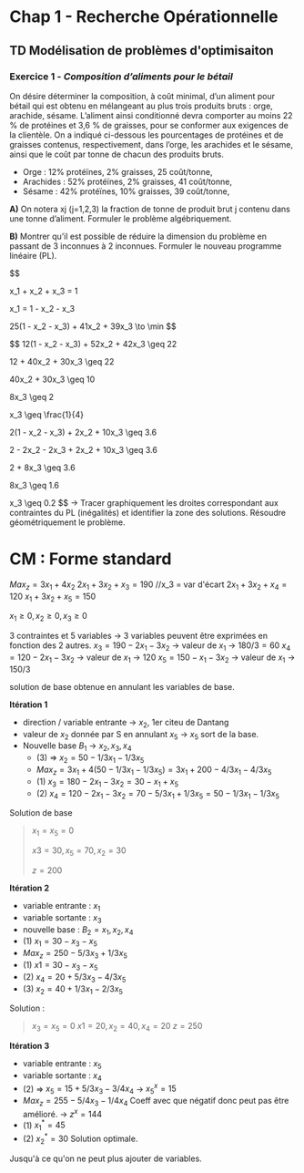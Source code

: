 # Chap 1 - Recherche Opérationnelle

## TD Modélisation de problèmes d'optimisaiton

### Exercice 1 - *Composition d’aliments pour le bétail*

On désire déterminer la composition, à coût minimal, d’un aliment pour bétail qui est obtenu en mélangeant au
plus trois produits bruts : orge, arachide, sésame.
L’aliment ainsi conditionné devra comporter au moins 22 % de protéines et 3,6 % de graisses, pour se conformer aux exigences de la clientèle. On a indiqué ci-dessous les pourcentages de protéines et de graisses contenus, respectivement, dans l’orge, les arachides et le sésame, ainsi que le coût par tonne de chacun des produits bruts.
- Orge : 12% protéïnes, 2% graisses, 25 coût/tonne,
- Arachides : 52% protéïnes, 2% graisses, 41 coût/tonne,
- Sésame : 42% protéïnes, 10% graisses, 39 coût/tonne,


**A)** On notera xj (j=1,2,3) la fraction de tonne de produit brut j contenu dans une tonne d’aliment. Formuler
le problème algébriquement.



**B)** Montrer qu’il est possible de réduire la dimension du problème en passant de 3 inconnues à 2 inconnues.
Formuler le nouveau programme linéaire (PL).

$$

   x_1 + x_2 + x_3 = 1

   x_1 = 1 - x_2 - x_3

   25(1 - x_2 - x_3) + 41x_2 + 39x_3 \to \min
$$

$$
   12(1 - x_2 - x_3) + 52x_2 + 42x_3 \geq 22

   12 + 40x_2 + 30x_3 \geq 22

   40x_2 + 30x_3 \geq 10

   8x_3 \geq 2

   x_3 \geq \frac{1}{4}

$$
$$
   2(1 - x_2 - x_3) + 2x_2 + 10x_3 \geq 3.6

   2 - 2x_2 - 2x_3 + 2x_2 + 10x_3 \geq 3.6

   2 + 8x_3 \geq 3.6

   8x_3 \geq 1.6

   x_3 \geq 0.2
$$
→ Tracer graphiquement les droites correspondant aux contraintes du PL (inégalités) et identifier la zone des
solutions. Résoudre géométriquement le problème.

# CM : Forme standard

$Max_z = 3x_1 + 4x_2$
$2x_1 + 3x_2 + x_3 = 190$ //x_3 = var d'écart
$2x_1 + 3x_2 + x_4 = 120$
$x_1 + 3x_2 + x_5 = 150$

$x_1 \geq 0, x_2 \geq 0, x_3 \geq 0$

3 contraintes et 5 variables -> 3 variables peuvent être exprimées en fonction des 2 autres.
$x_3 = 190 - 2x_1 - 3x_2$ -> valeur de $x_1$ -> $180/3 = 60$
$x_4 = 120 - 2x_1 - 3x_2$ -> valeur de $x_1$ -> $120$
$x_5 = 150 - x_1 - 3x_2$ -> valeur de $x_1$ -> $150/3$

solution de base obtenue en annulant les variables de base.

__Itération 1__
* direction / variable entrante -> $x_2$, 1er citeu de Dantang
* valeur de $x_2$ donnée par S en annulant $x_5$ -> $x_5$ sort de la base.
* Nouvelle base $B_1$ -> $x_2, x_3, x_4$
  * (3) => $x_2 = 50 - 1/3x_1 - 1/3x_5$
  * $Max_z = 3x_1 + 4(50 - 1/3x_1 - 1/3x_5) = 3x_1 + 200 - 4/3x_1 - 4/3x_5$
  * (1) $x_3 = 180 - 2x_1 - 3x_2 = 30 - x_1 + x_5$
  * (2) $x_4 = 120 - 2x_1 - 3x_2 = 70 - 5/3x_1 + 1/3x_5 = 50 - 1/3x_1 - 1/3x_5$

Solution de base 

>$x_1 = x_5 = 0$
>
>$x3 = 30, x_5 = 70, x_2 = 30$
>
>$z = 200$

__Itération 2__

- variable entrante : $x_1$
- variable sortante : $x_3$
- nouvelle base : $B_2 = x_1, x_2, x_4$
- (1) $x_1 = 30 - x_3 - x_5$
- $Max_z = 250 - 5/3x_3 + 1/3x_5$
- (1) $x1 = 30 - x_3 - x_5$
- (2) $x_4 = 20 + 5/3x_3 - 4/3x_5$
- (3) $x_2 = 40 + 1/3x_1 - 2/3x_5$

Solution :
> $x_3 = x_5 = 0$
> $x1 = 20, x_2 = 40, x_4 = 20$
> $z = 250$

__Itération 3__

- variable entrante : $x_5$
- variable sortante : $x_4$
- (2) => $x_5 = 15 + 5/3 x_3 - 3/4x_4$ -> $x_5^x = 15$ 
- $Max_z = 255 - 5/4x_3 - 1/4x_4$ Coeff avec que négatif donc peut pas être amélioré. -> $z ^ x = 144$ 
- (1) $x_1 ^ * = 45$
- (2) $x_2 ^ * = 30$
Solution optimale.

Jusqu'à ce qu'on ne peut plus ajouter de variables.